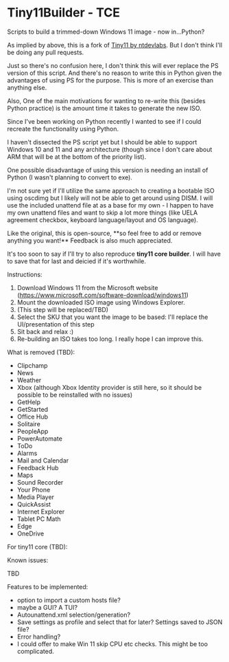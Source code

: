 # Tiny11Builder - TCE

Scripts to build a trimmed-down Windows 11 image - now in...Python?
<p>

As implied by above, this is a fork of [Tiny11 by ntdevlabs](https://github.com/ntdevlabs/tiny11builder). But I don't think I'll be doing any pull requests. 

</p>

<p>

Just so there's no confusion here, I don't think this will ever replace the PS version of this script. And there's no reason to write this in Python given the advantages of using PS for the purpose. This is more of an exercise than anything else.

Also, One of the main motivations for wanting to re-write this (besides Python practice) is the amount time it takes to generate the new ISO.

</p>

<p>
Since I've been working on Python recently I wanted to see if I could recreate the functionality using Python. 
</p>
<p>
I haven't dissected the PS script yet but I should be able to support Windows 10 and 11 and any architecture (though since I don't care about ARM that will be at the bottom of the priority list).
</p>
<p>
One possible disadvantage of using this version is needing an install of Python (I wasn't planning to convert to exe).
</p>
<p>

I'm not sure yet if I'll utilize the same approach to creating a bootable ISO using oscdimg but I likely will not be able to get around using DISM. I will use the included unattend file at as a base for my own - I happen to have my own unattend files and want to skip a lot more things (like UELA agreement checkbox, keyboard language/layout and OS language).
</p>
<p>
Like the original, this is open-source, **so feel free to add or remove anything you want!** Feedback is also much appreciated.
</p>
<p>

It's too soon to say if I'll try to also reproduce  **tiny11 core builder**.  I will have to save that for last and deicied if it's worthwhile.
</p>

Instructions:

1. Download Windows 11 from the Microsoft website (<https://www.microsoft.com/software-download/windows11>)
2. Mount the downloaded ISO image using Windows Explorer.
3. (This step will be replaced/TBD)
4. Select the SKU that you want the image to be based: I'll replace the UI/presentation of this step
5. Sit back and relax :)
6. Re-building an ISO takes too long. I really hope I can improve this. 

What is removed (TBD):

- Clipchamp
- News
- Weather
- Xbox (although Xbox Identity provider is still here, so it should be possible to be reinstalled with no issues)
- GetHelp
- GetStarted
- Office Hub
- Solitaire
- PeopleApp
- PowerAutomate
- ToDo
- Alarms
- Mail and Calendar
- Feedback Hub
- Maps
- Sound Recorder
- Your Phone
- Media Player
- QuickAssist
- Internet Explorer
- Tablet PC Math
- Edge
- OneDrive

For tiny11 core (TBD):

Known issues:

TBD

Features to be implemented:

- option to import a custom hosts file?
- maybe a GUI? A TUI?
- Autounattend.xml selection/generation?
- Save settings as profile and select that for later? Settings saved to JSON file?
- Error handling?
- I could offer to make Win 11 skip CPU etc checks. This might be too complicated. 

